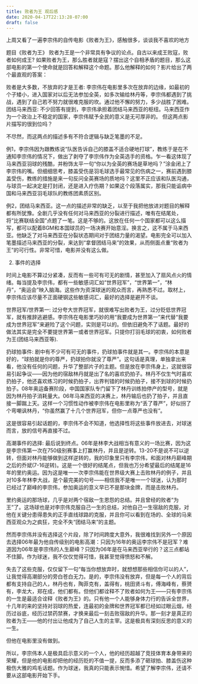 ```yaml
---
title: 败者为王 观后感
date: 2020-04-17T22:13:28-07:00
draft: false
---
```


上周又看了一遍李宗伟的自传电影《败者为王》，感触很多，谈谈我不喜欢的地方

题目《败者为王》
败者为王是一个非常具有争议的论点。自古以来成王败寇，败者如何成王? 如果败者为王，那么胜者就是寇？摆出这个自相矛盾的题目，那么这部电影的第一个使命就是回答和解释这个命题。那么他解释的如何？影片给出了两个最直观的答案：

败者是大多数，不放弃的才是王者: 李宗伟在电影里多次在放弃的边缘，如最初的个子矮小，进入国家对以后无法参加全英，如多次输给林丹等，李宗伟都遇到了挑战，遇到了自己若不努力就很难克服的坎。通过他不懈的努力，多少战胜了困难。
团结马来西亚: 不少回答有提到，李宗伟承担着团结马来西亚的枢纽。马来西亚作为一个政治上不稳定的国家，李宗伟赋予全民的意义是无可厚非的。
但这两点影片描写的很到位吗？

不尽然，而这两点的描述多有不符合逻辑与缺乏笔墨的不足。

例1，李宗伟因为跟教练说“队医告诉自己的膝盖不适合硬地打球”，教练于是在不通知李宗伟的情况下，做出了剥夺了李宗伟作为全英选手的资格。乍一看这体现了马来西亚羽球的残酷，并粉饰太平一句“你以为全英的赛场是草地吗？”涂金闭上了李宗伟的嘴。但细细思考，膝盖受伤是羽毛球选手最常见的伤病之一，赛前遇到膝盖受伤，教练的措施是来一句反问全英赛场的质地吗？这里不正应该和队医沟通，与球员一起决定是打封闭，还是进入疗伤期？如果这个段落属实，那我只能诟病中国和马来西亚羽毛球队的教练团素质区别。

例2，团结马来西亚。这一点的描述非常的缺乏，以至于我把他放进对题目的解释都有所犹豫。全剧几乎没有任何对马来西亚的分裂进行描述，唯有在结尾处，将“比赛联结全国”点题了一笔。这是不够的。这放在任何一个国家都可以这么描写，都可以配着BGM和本国球员的一场决赛开始意淫。换言之，这不属于马来西亚。他缺乏了对马来西亚在分裂状态期间对于团结力量的渴望。电影完全可以加入笔墨描述马来西亚的分裂，来达到“拿督团结马来”的效果，从而侧面点重“败者为王”的可行性。非常可惜，电影并没有这么做。

2. 事件的选择

时间上电影不算过分紧凑，反而有一些可有可无的剧情，甚至加入了扇风点火的情绪。每当提及李宗伟，都有一些敏感词汇如“世界冠军”，“世界第一”，“林丹”，“奥运会”映入脑海。这些作为资深球迷的观众而言，再熟悉不过。取材上，李宗伟应该尽量不正面硬钢这些敏感词汇，最好的选择是避开不谈。

世界冠军/世界第一: 过分夸大世界冠军，就很难写出败者为王，过分贬低世界冠军，就有推辞逃避感。李宗伟在电影里巧妙的用“我要成为世界第一”来代替“我要成为世界冠军”来避险了这个问题，实则是可以的。但依旧避免不了话题。最好的做法其实是完全不要提世界第一或者世界冠军。只提你打羽毛球的初衷，如何败者为王(团结马来西亚等).

扔球拍事件: 剧中有不少可有可无的事件，扔球拍事件就是其一。李宗伟的本意是好的，“球拍就是你的尊严，扔球拍你就没了尊严”。这句话是真理，单独拿出来看，他没有任何的问题，升华了整部片子的主题。但是放在李宗伟身上，这就很容易引起争议——因为他的宿敌林丹就是出了名的喜欢扔拍子。林丹不仅生气时喜欢扔拍子，他还喜欢练习的时候扔拍子，出界判错的时候扔拍子，接不到球的时候扔拍子。08年奥运备赛阶段，中国国家队专门留下了林丹训练拍停产的型号，就是因为林丹拍子消耗量大。06年马来西亚的决赛上，林丹输后也扔了拍子，并且直接一脚踹上天。这样一个习惯性动作被李宗伟在电影里称为“丢了尊严”，好似拐了个弯嘲讽林丹，“你虽然赢了十几个世界冠军，但你一点尊严也没有”。

这是很容易引起话题的，李宗伟不会不知道，他选择性将这些事件放进去，对球迷而言，放的信号再直接不过。

高潮事件的选择: 最后说到终点。06年是林李大战相当有意义的一场比赛，因为这是李宗伟第一次在750级别赛事上打赢林丹，并且是逆转。13-20不是说不可以逆转，但面对林丹能够做到这样逆转的，我的印象里只有李宗伟，和面对林丹巅峰期之后的乔斌(7-16逆转)。这是一个很好的结尾点，但我也万分希望最后的结尾是16年的里约奥运。因为这是唯一一次李宗伟能在世界级大赛上击败林丹的例子，并且对10多年林李大战，是个最完美的句号——相信我不是唯一一个球迷，认为那时已经过了巅峰的李宗伟，参加奥运的意义早已不是那块金牌，而是击败林丹。

里约奥运的那场球，几乎是对两个宿敌一生恩怨的总结。并且曾经的败者“为王”了。这场球也是对李宗伟克服自己一生的总结，对他自己一生宿敌的克服，对他在关键分患得患失的正手直线球路的克服，并且你可以看到在场的、全球的马来西亚观众为之疯狂，完全不失“团结马来”的主题。

然而李宗伟并没有选择这个片段，除了时间跨度大意外，我很难找到另外一个原因去选择06年最为他自传级别的电影高潮：只因为16年的奥运李宗伟不是冠军？难道因为06年是李宗伟的人生巅峰？只因为06年是在马来西亚举行的？这三点都站不住脚。作为球迷，我不仅仅觉得可惜，我甚至觉得愤怒和不解。

失去了这些克服，仅仅留下一句“每当你想放弃时，就想想那些相信你可以的人”，让我觉得高潮部分的旁白苍白无力。是的，李宗伟没有放弃，但是每一个人的背后都有支持自己的人，林丹也有，陶菲克有，盖得有，桃田贤斗有，傅海峰有，蔡赟有，李龙大，郑在成，他们都有。但他们都诠释不了败者如何为王——只有李宗伟的一生是最适合诠释《败者为王》的。只有他一个人能够身体力行的告诉全世界，十几年的来的坚持对羽球的热爱，连最初的金牌和世界冠军都已经如过眼云烟，经历过谷底，经历过禁药禁赛，才换来最后一刻击败宿敌的升华。那一刻才是真正的败者为王——他的付出让他成为了自己人生的主宰。这是极具有深刻反思的意义的一生。

但他在电影里没有做到。

所以，李宗伟本人是极具启示意义的一个人，他的经历超越了竞技体育本身带来的荣耀，但是他的电影却把他的经历贬的不值一提，反而多添了砸球拍、膝盖伤这种极伤大雅的鸡毛话题。作为球迷，我真的只能表示惋惜。希望了解李宗伟，还请不要从这部电影开始下手。